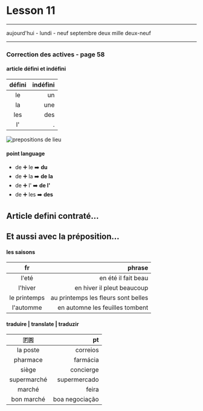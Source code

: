 # Lesson 11

_____________
aujourd'hui - lundi - neuf septembre deux mille  deux-neuf
________
### Correction des actives - page 58
####  article défini et indéfini
 défini| indéfini | 
:-------: | ------: | 
le    | un | 
la | une |
les| des|
l'|.|

![prepositions de lieu](https://user-images.githubusercontent.com/14565450/64570981-acaa9300-d338-11e9-8a44-5dfa4bf81f0b.png)

####  point language
- de :heavy_plus_sign: le :arrow_right: **du**
- de :heavy_plus_sign: la :arrow_right: **de la**
- de :heavy_plus_sign: l' :arrow_right: **de l'**
- de :heavy_plus_sign: les :arrow_right: **des**

## Article defini contraté...

## Et aussi avec la préposition...

####  les saisons
 fr| phrase | 
:-------: | ------: | 
l'eté   | en été il fait beau | 
l'hiver | en hiver il pleut beaucoup |
le printemps| au printemps les fleurs sont belles|
l'automme|en automne les feuilles tombent|



#### traduire | translate | traduzir
:fr: | pt
:-------:| ------:
la poste   | correios|
pharmace | farmácia
siège  | concierge
supermarché | supermercado
marché | feira
bon marché| boa negociação



